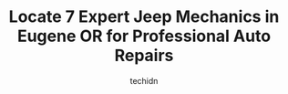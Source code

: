 ---
layout: ampstory
image: https://images.unsplash.com/photo-1530675706010-bc677ce30ab6?ixlib=rb-4.0.3&ixid=MnwxMjA3fDB8MHxwaG90by1wYWdlfHx8fGVufDB8fHx8&auto=format&fit=crop&w=640&h=853&q=80
author: techidn
featured: false
description: Discover the 7 best Jeep Mechanic in Eugene OR, USA and ensure your vehicle receives the highest quality of care. These trusted professionals are known for their skill, knowledge, and dedica
title: Locate 7 Expert Jeep Mechanics in Eugene OR for Professional Auto Repairs
cover:
   title: Locate 7 Expert Jeep Mechanics in Eugene OR for Professional Auto Repairs
   subtitle: Rickpate
   background: https://images.unsplash.com/photo-1530675706010-bc677ce30ab6?ixlib=rb-4.0.3&ixid=MnwxMjA3fDB8MHxwaG90by1wYWdlfHx8fGVufDB8fHx8&auto=format&fit=crop&w=640&h=853&q=80

pages: 
 - layout: thirds
   top: <h1>#1 Action Automotive</h1>
   bottom: "<p>Really enjoyed the friendliness and ease of doing business with a automotive service that I have not used before. I have been a customer of another service for over 15 ye</p>"
   background: https://www.knot35.com/toplist/wp-content/uploads/2023/06/best-jeep-mechanic-1-in-eugene-or-1685836011.jpeg
   backgroundblur: true
 - layout: thirds
   top: <h1>#2 Integrity Auto Repair</h1>
   bottom: "<p>535 River Rd, Eugene, OR 97404, United States</p>"
   background: https://www.knot35.com/toplist/wp-content/uploads/2023/06/best-jeep-mechanic-2-in-eugene-or-1685836011.jpeg
   cta:
      link: https://www.knot35.com/toplist/locate-7-expert-jeep-mechanics-in-eugene-or-for-professional-auto-repairs/
      text: Locate 7 Expert Jeep Mechanics in Eugene OR for Professional Auto Repairs
 - layout: thirds
   top: <h1>#3 Autohaus</h1>
   bottom: "<p>1502 W 7th Ave, Eugene, OR 97402, United States</p>"
   background: https://www.knot35.com/toplist/wp-content/uploads/2023/06/best-jeep-mechanic-3-in-eugene-or-1685836012.jpeg
   cta:
      link: https://www.knot35.com/toplist/locate-7-expert-jeep-mechanics-in-eugene-or-for-professional-auto-repairs/
      text: Locate 7 Expert Jeep Mechanics in Eugene OR for Professional Auto Repairs
 - layout: thirds
   top: <h1>#4 Lithia Chrysler Dodge Jeep Ram Fiat of Eugene Service Center</h1>
   bottom: "<p>2121 Martin Luther King Jr Blvd suite #100, Eugene, OR 97401, United States</p>"
   background: https://images.unsplash.com/photo-1574169208507-84376144848b?ixlib=rb-4.0.3&ixid=MnwxMjA3fDB8MHxwaG90by1wYWdlfHx8fGVufDB8fHx8&auto=format&fit=crop&w=640&h=853&q=80
   cta:
      link: https://www.knot35.com/toplist/locate-7-expert-jeep-mechanics-in-eugene-or-for-professional-auto-repairs/
      text: Locate 7 Expert Jeep Mechanics in Eugene OR for Professional Auto Repairs
 - layout: thirds
   top: <h1>#5 Prairie Road Automotive</h1>
   bottom: "<p>89925 Prairie Rd, Eugene, OR 97402, United States</p>"
   background: https://images.unsplash.com/photo-1591393223703-56fe1347ac62?ixlib=rb-4.0.3&ixid=MnwxMjA3fDB8MHxwaG90by1wYWdlfHx8fGVufDB8fHx8&auto=format&fit=crop&w=640&h=853&q=80
   cta:
      link: https://www.knot35.com/toplist/locate-7-expert-jeep-mechanics-in-eugene-or-for-professional-auto-repairs/
      text: Locate 7 Expert Jeep Mechanics in Eugene OR for Professional Auto Repairs
 - layout: thirds
   top: <h1>#6 Jerry & Walts Complete Auto Care</h1>
   bottom: "<p>107 Van Buren St, Eugene, OR 97402, United States</p>"
   background: https://images.unsplash.com/photo-1580610447943-1bfbef5efe07?ixlib=rb-4.0.3&ixid=MnwxMjA3fDB8MHxwaG90by1wYWdlfHx8fGVufDB8fHx8&auto=format&fit=crop&w=640&h=853&q=80
   cta:
      link: https://www.knot35.com/toplist/locate-7-expert-jeep-mechanics-in-eugene-or-for-professional-auto-repairs/
      text: Locate 7 Expert Jeep Mechanics in Eugene OR for Professional Auto Repairs
 - layout: thirds
   top: <h1>#7 Macs Automotive & Radiator Repair</h1>
   bottom: "<p>1000 Conger St, Eugene, OR 97402, United States</p>"
   background: https://images.unsplash.com/photo-1549241520-425e3dfc01cb?ixlib=rb-4.0.3&ixid=MnwxMjA3fDB8MHxwaG90by1wYWdlfHx8fGVufDB8fHx8&auto=format&fit=crop&w=640&h=853&q=80
   cta:
      link: https://www.knot35.com/toplist/locate-7-expert-jeep-mechanics-in-eugene-or-for-professional-auto-repairs/
      text: Locate 7 Expert Jeep Mechanics in Eugene OR for Professional Auto Repairs
 - layout: thirds
   middle: Continue reading...
   background: https://images.unsplash.com/photo-1552083974-186346191183?ixlib=rb-4.0.3&ixid=MnwxMjA3fDB8MHxwaG90by1wYWdlfHx8fGVufDB8fHx8&auto=format&fit=crop&w=640&h=853&q=80
   cta:
      link: https://www.knot35.com/toplist/locate-7-expert-jeep-mechanics-in-eugene-or-for-professional-auto-repairs/
      text: Locate 7 Expert Jeep Mechanics in Eugene OR for Professional Auto Repairs
      
---